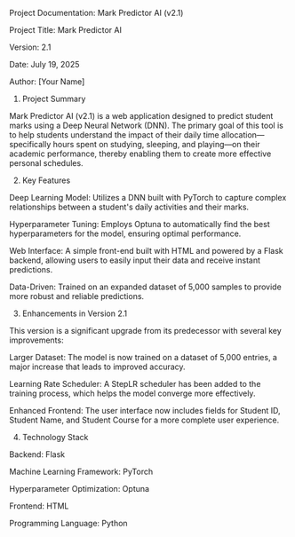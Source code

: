 Project Documentation: Mark Predictor AI (v2.1)

Project Title: Mark Predictor AI

Version: 2.1

Date: July 19, 2025

Author: [Your Name]

1. Project Summary

Mark Predictor AI (v2.1) is a web application designed to predict student marks using a Deep Neural Network (DNN). The primary goal of this tool is to help students understand the impact of their daily time allocation—specifically hours spent on studying, sleeping, and playing—on their academic performance, thereby enabling them to create more effective personal schedules.

2. Key Features

Deep Learning Model: Utilizes a DNN built with PyTorch to capture complex relationships between a student's daily activities and their marks.

Hyperparameter Tuning: Employs Optuna to automatically find the best hyperparameters for the model, ensuring optimal performance.

Web Interface: A simple front-end built with HTML and powered by a Flask backend, allowing users to easily input their data and receive instant predictions.

Data-Driven: Trained on an expanded dataset of 5,000 samples to provide more robust and reliable predictions.

3. Enhancements in Version 2.1

This version is a significant upgrade from its predecessor with several key improvements:

Larger Dataset: The model is now trained on a dataset of 5,000 entries, a major increase that leads to improved accuracy.

Learning Rate Scheduler: A StepLR scheduler has been added to the training process, which helps the model converge more effectively.

Enhanced Frontend: The user interface now includes fields for Student ID, Student Name, and Student Course for a more complete user experience.

4. Technology Stack

Backend: Flask

Machine Learning Framework: PyTorch

Hyperparameter Optimization: Optuna

Frontend: HTML

Programming Language: Python
